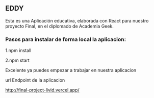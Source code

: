## EDDY

Esta es una Aplicación educativa, elaborada con React para nuestro proyecto Final, en el diplomado de Academia Geek.

### Pasos para instalar de forma local la aplicacion:

1.npm install

2.npm start

Excelente ya puedes empezar a trabajar en nuestra aplicacion



url Endpoint de la aplicacion

http://final-project-livid.vercel.app/










